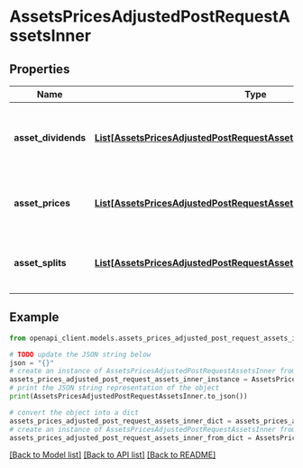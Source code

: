 # AssetsPricesAdjustedPostRequestAssetsInner


## Properties

Name | Type | Description | Notes
------------ | ------------- | ------------- | -------------
**asset_dividends** | [**List[AssetsPricesAdjustedPostRequestAssetsInnerAssetDividendsInner]**](AssetsPricesAdjustedPostRequestAssetsInnerAssetDividendsInner.md) | assetDividends[t] contains dividend information for the asset at the date t | [optional] 
**asset_prices** | [**List[AssetsPricesAdjustedPostRequestAssetsInnerAssetPricesInner]**](AssetsPricesAdjustedPostRequestAssetsInnerAssetPricesInner.md) | assetPrices[t] contains price information for the asset at the date t | 
**asset_splits** | [**List[AssetsPricesAdjustedPostRequestAssetsInnerAssetSplitsInner]**](AssetsPricesAdjustedPostRequestAssetsInnerAssetSplitsInner.md) | assetSplits[t] contains split information for the asset at the date t | [optional] 

## Example

```python
from openapi_client.models.assets_prices_adjusted_post_request_assets_inner import AssetsPricesAdjustedPostRequestAssetsInner

# TODO update the JSON string below
json = "{}"
# create an instance of AssetsPricesAdjustedPostRequestAssetsInner from a JSON string
assets_prices_adjusted_post_request_assets_inner_instance = AssetsPricesAdjustedPostRequestAssetsInner.from_json(json)
# print the JSON string representation of the object
print(AssetsPricesAdjustedPostRequestAssetsInner.to_json())

# convert the object into a dict
assets_prices_adjusted_post_request_assets_inner_dict = assets_prices_adjusted_post_request_assets_inner_instance.to_dict()
# create an instance of AssetsPricesAdjustedPostRequestAssetsInner from a dict
assets_prices_adjusted_post_request_assets_inner_from_dict = AssetsPricesAdjustedPostRequestAssetsInner.from_dict(assets_prices_adjusted_post_request_assets_inner_dict)
```
[[Back to Model list]](../README.md#documentation-for-models) [[Back to API list]](../README.md#documentation-for-api-endpoints) [[Back to README]](../README.md)


